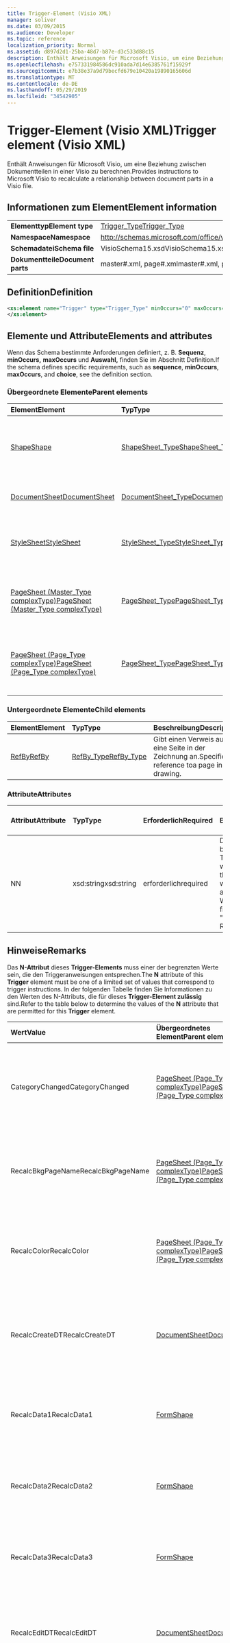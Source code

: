 ```yaml
---
title: Trigger-Element (Visio XML)
manager: soliver
ms.date: 03/09/2015
ms.audience: Developer
ms.topic: reference
localization_priority: Normal
ms.assetid: d897d2d1-25ba-48d7-b87e-d3c533d88c15
description: Enthält Anweisungen für Microsoft Visio, um eine Beziehung zwischen Dokumentteilen in einer Visio zu berechnen.
ms.openlocfilehash: e757331984586dc910ada7d14e6385761f15929f
ms.sourcegitcommit: e7b38e37a9d79becfd679e10420a19890165606d
ms.translationtype: MT
ms.contentlocale: de-DE
ms.lasthandoff: 05/29/2019
ms.locfileid: "34542905"
---
```

# <a name="trigger-element-visio-xml"></a><span data-ttu-id="220ec-103">Trigger-Element (Visio XML)</span><span class="sxs-lookup"><span data-stu-id="220ec-103">Trigger element (Visio XML)</span></span>

<span data-ttu-id="220ec-104">Enthält Anweisungen für Microsoft Visio, um eine Beziehung zwischen Dokumentteilen in einer Visio zu berechnen.</span><span class="sxs-lookup"><span data-stu-id="220ec-104">Provides instructions to Microsoft Visio to recalculate a relationship between document parts in a Visio file.</span></span>
  
## <a name="element-information"></a><span data-ttu-id="220ec-105">Informationen zum Element</span><span class="sxs-lookup"><span data-stu-id="220ec-105">Element information</span></span>

|||
|:-----|:-----|
|<span data-ttu-id="220ec-106">**Elementtyp**</span><span class="sxs-lookup"><span data-stu-id="220ec-106">**Element type**</span></span> <br/> |[<span data-ttu-id="220ec-107">Trigger_Type</span><span class="sxs-lookup"><span data-stu-id="220ec-107">Trigger_Type</span></span>](trigger_type-complextypevisio-xml.md) <br/> |
|<span data-ttu-id="220ec-108">**Namespace**</span><span class="sxs-lookup"><span data-stu-id="220ec-108">**Namespace**</span></span> <br/> |http://schemas.microsoft.com/office/visio/2012/main  <br/> |
|<span data-ttu-id="220ec-109">**Schemadatei**</span><span class="sxs-lookup"><span data-stu-id="220ec-109">**Schema file**</span></span> <br/> |<span data-ttu-id="220ec-110">VisioSchema15.xsd</span><span class="sxs-lookup"><span data-stu-id="220ec-110">VisioSchema15.xsd</span></span>  <br/> |
|<span data-ttu-id="220ec-111">**Dokumentteile**</span><span class="sxs-lookup"><span data-stu-id="220ec-111">**Document parts**</span></span> <br/> |<span data-ttu-id="220ec-112">master#.xml, page#.xml</span><span class="sxs-lookup"><span data-stu-id="220ec-112">master#.xml, page#.xml</span></span>  <br/> |
   
## <a name="definition"></a><span data-ttu-id="220ec-113">Definition</span><span class="sxs-lookup"><span data-stu-id="220ec-113">Definition</span></span>

```XML
<xs:element name="Trigger" type="Trigger_Type" minOccurs="0" maxOccurs="unbounded" >
</xs:element>
```

## <a name="elements-and-attributes"></a><span data-ttu-id="220ec-114">Elemente und Attribute</span><span class="sxs-lookup"><span data-stu-id="220ec-114">Elements and attributes</span></span>

<span data-ttu-id="220ec-115">Wenn das Schema bestimmte Anforderungen definiert, z. B. **Sequenz**, **minOccurs,** **maxOccurs** und **Auswahl,** finden Sie im Abschnitt Definition.</span><span class="sxs-lookup"><span data-stu-id="220ec-115">If the schema defines specific requirements, such as **sequence**, **minOccurs**, **maxOccurs**, and **choice**, see the definition section.</span></span> 
  
### <a name="parent-elements"></a><span data-ttu-id="220ec-116">Übergeordnete Elemente</span><span class="sxs-lookup"><span data-stu-id="220ec-116">Parent elements</span></span>

|<span data-ttu-id="220ec-117">**Element**</span><span class="sxs-lookup"><span data-stu-id="220ec-117">**Element**</span></span>|<span data-ttu-id="220ec-118">**Typ**</span><span class="sxs-lookup"><span data-stu-id="220ec-118">**Type**</span></span>|<span data-ttu-id="220ec-119">**Beschreibung**</span><span class="sxs-lookup"><span data-stu-id="220ec-119">**Description**</span></span>|
|:-----|:-----|:-----|
|[<span data-ttu-id="220ec-120">Shape</span><span class="sxs-lookup"><span data-stu-id="220ec-120">Shape</span></span>](shape-element-shapes_type-complextypevisio-xml.md) <br/> |[<span data-ttu-id="220ec-121">ShapeSheet_Type</span><span class="sxs-lookup"><span data-stu-id="220ec-121">ShapeSheet_Type</span></span>](shapesheet_type-complextypevisio-xml.md) <br/> |<span data-ttu-id="220ec-122">Gibt Zellelemente an, die Informationen zur Definition einer Form bereitstellen.</span><span class="sxs-lookup"><span data-stu-id="220ec-122">Specifies cell elements that provide information for the definition of a shape.</span></span>  <br/> |
|[<span data-ttu-id="220ec-123">DocumentSheet</span><span class="sxs-lookup"><span data-stu-id="220ec-123">DocumentSheet</span></span>](documentsheet-element-visiodocument_type-complextypevisio-xml.md) <br/> |[<span data-ttu-id="220ec-124">DocumentSheet_Type</span><span class="sxs-lookup"><span data-stu-id="220ec-124">DocumentSheet_Type</span></span>](documentsheet_type-complextypevisio-xml.md) <br/> |<span data-ttu-id="220ec-125">Definiert die DocumentSheet-Struktur.</span><span class="sxs-lookup"><span data-stu-id="220ec-125">Defines the DocumentSheet structure.</span></span>  <br/> |
|[<span data-ttu-id="220ec-126">StyleSheet</span><span class="sxs-lookup"><span data-stu-id="220ec-126">StyleSheet</span></span>](stylesheet-element-stylesheets_type-complextypevisio-xml.md) <br/> |[<span data-ttu-id="220ec-127">StyleSheet_Type</span><span class="sxs-lookup"><span data-stu-id="220ec-127">StyleSheet_Type</span></span>](stylesheets_type-complextypevisio-xml.md) <br/> |<span data-ttu-id="220ec-128">Repräsentiert eine in einem Dokument definierte Formatvorlage.</span><span class="sxs-lookup"><span data-stu-id="220ec-128">Represents a style defined in a document.</span></span>  <br/> |
|[<span data-ttu-id="220ec-129">PageSheet (Master_Type complexType)</span><span class="sxs-lookup"><span data-stu-id="220ec-129">PageSheet (Master_Type complexType)</span></span>](pagesheet-element-master_type-complextypevisio-xml.md) <br/> |[<span data-ttu-id="220ec-130">PageSheet_Type</span><span class="sxs-lookup"><span data-stu-id="220ec-130">PageSheet_Type</span></span>](pagesheet_type-complextypevisio-xml.md) <br/> |<span data-ttu-id="220ec-131">Gibt die Eigenschaften des Zeichenblatts an, das dem Master zugeordnet ist.</span><span class="sxs-lookup"><span data-stu-id="220ec-131">Specifies the properties of the drawing page associated with the master.</span></span>  <br/> |
|[<span data-ttu-id="220ec-132">PageSheet (Page_Type complexType)</span><span class="sxs-lookup"><span data-stu-id="220ec-132">PageSheet (Page_Type complexType)</span></span>](pagesheet-element-page_type-complextypevisio-xml.md) <br/> |[<span data-ttu-id="220ec-133">PageSheet_Type</span><span class="sxs-lookup"><span data-stu-id="220ec-133">PageSheet_Type</span></span>](pagesheet_type-complextypevisio-xml.md) <br/> |<span data-ttu-id="220ec-134">Gibt die Eigenschaften des Zeichenblatts an, das dem Zeichenblatt zugeordnet ist.</span><span class="sxs-lookup"><span data-stu-id="220ec-134">Specifies the properties of the drawing page associated with the drawing page.</span></span>  <br/> |
   
### <a name="child-elements"></a><span data-ttu-id="220ec-135">Untergeordnete Elemente</span><span class="sxs-lookup"><span data-stu-id="220ec-135">Child elements</span></span>

|<span data-ttu-id="220ec-136">**Element**</span><span class="sxs-lookup"><span data-stu-id="220ec-136">**Element**</span></span>|<span data-ttu-id="220ec-137">**Typ**</span><span class="sxs-lookup"><span data-stu-id="220ec-137">**Type**</span></span>|<span data-ttu-id="220ec-138">**Beschreibung**</span><span class="sxs-lookup"><span data-stu-id="220ec-138">**Description**</span></span>|
|:-----|:-----|:-----|
|[<span data-ttu-id="220ec-139">RefBy</span><span class="sxs-lookup"><span data-stu-id="220ec-139">RefBy</span></span>](refby-element-trigger_type-complextypevisio-xml.md) <br/> |[<span data-ttu-id="220ec-140">RefBy_Type</span><span class="sxs-lookup"><span data-stu-id="220ec-140">RefBy_Type</span></span>](refby_type-complextypevisio-xml.md) <br/> |<span data-ttu-id="220ec-141">Gibt einen Verweis auf eine Seite in der Zeichnung an.</span><span class="sxs-lookup"><span data-stu-id="220ec-141">Specifies a reference toa page in the drawing.</span></span>  <br/> |
   
### <a name="attributes"></a><span data-ttu-id="220ec-142">Attribute</span><span class="sxs-lookup"><span data-stu-id="220ec-142">Attributes</span></span>

|<span data-ttu-id="220ec-143">**Attribut**</span><span class="sxs-lookup"><span data-stu-id="220ec-143">**Attribute**</span></span>|<span data-ttu-id="220ec-144">**Typ**</span><span class="sxs-lookup"><span data-stu-id="220ec-144">**Type**</span></span>|<span data-ttu-id="220ec-145">**Erforderlich**</span><span class="sxs-lookup"><span data-stu-id="220ec-145">**Required**</span></span>|<span data-ttu-id="220ec-146">**Beschreibung**</span><span class="sxs-lookup"><span data-stu-id="220ec-146">**Description**</span></span>|<span data-ttu-id="220ec-147">**Mögliche Werte**</span><span class="sxs-lookup"><span data-stu-id="220ec-147">**Possible values**</span></span>|
|:-----|:-----|:-----|:-----|:-----|
|<span data-ttu-id="220ec-148">N</span><span class="sxs-lookup"><span data-stu-id="220ec-148">N</span></span>  <br/> |<span data-ttu-id="220ec-149">xsd:string</span><span class="sxs-lookup"><span data-stu-id="220ec-149">xsd:string</span></span>  <br/> |<span data-ttu-id="220ec-150">erforderlich</span><span class="sxs-lookup"><span data-stu-id="220ec-150">required</span></span>  <br/> |<span data-ttu-id="220ec-151">Der Name der Formel, die beim Aktivieren des Triggers aufgerufen werden soll.</span><span class="sxs-lookup"><span data-stu-id="220ec-151">The name of the formula to be called when the trigger is activated.</span></span>  <br/> <span data-ttu-id="220ec-152">Weitere Informationen finden Sie im Abschnitt "Hinweise".</span><span class="sxs-lookup"><span data-stu-id="220ec-152">See the Remarks section.</span></span>  <br/> |<span data-ttu-id="220ec-153">Werte des xsd:string-Typs.</span><span class="sxs-lookup"><span data-stu-id="220ec-153">Values of the xsd:string type.</span></span>  <br/> |
   
## <a name="remarks"></a><span data-ttu-id="220ec-154">Hinweise</span><span class="sxs-lookup"><span data-stu-id="220ec-154">Remarks</span></span>

<span data-ttu-id="220ec-155">Das **N-Attribut** dieses **Trigger-Elements** muss einer der begrenzten Werte sein, die den Triggeranweisungen entsprechen.</span><span class="sxs-lookup"><span data-stu-id="220ec-155">The **N** attribute of this **Trigger** element must be one of a limited set of values that correspond to trigger instructions.</span></span> <span data-ttu-id="220ec-156">In der folgenden Tabelle finden Sie  Informationen zu den Werten des N-Attributs, die für dieses **Trigger-Element zulässig** sind.</span><span class="sxs-lookup"><span data-stu-id="220ec-156">Refer to the table below to determine the values of the **N** attribute that are permitted for this **Trigger** element.</span></span> 
  
|<span data-ttu-id="220ec-157">**Wert**</span><span class="sxs-lookup"><span data-stu-id="220ec-157">**Value**</span></span>|<span data-ttu-id="220ec-158">**Übergeordnetes Element**</span><span class="sxs-lookup"><span data-stu-id="220ec-158">**Parent element**</span></span>|<span data-ttu-id="220ec-159">**Beschreibung**</span><span class="sxs-lookup"><span data-stu-id="220ec-159">**Description**</span></span>|
|:-----|:-----|:-----|
|<span data-ttu-id="220ec-160">CategoryChanged</span><span class="sxs-lookup"><span data-stu-id="220ec-160">CategoryChanged</span></span>  <br/> |[<span data-ttu-id="220ec-161">PageSheet (Page_Type complexType)</span><span class="sxs-lookup"><span data-stu-id="220ec-161">PageSheet (Page_Type complexType)</span></span>](pagesheet-element-page_type-complextypevisio-xml.md) <br/> |<span data-ttu-id="220ec-162">Ein Trigger, der auf einem Shape angezeigt wird, wenn ein teilübergreifender Verweis mit einer **HASCATEGORIES-Funktion** vorhanden ist.</span><span class="sxs-lookup"><span data-stu-id="220ec-162">A trigger that appears on a shape when a cross-part reference using a **HASCATEGORIES** function exists.</span></span>  <br/> |
|<span data-ttu-id="220ec-163">RecalcBkgPageName</span><span class="sxs-lookup"><span data-stu-id="220ec-163">RecalcBkgPageName</span></span>  <br/> |[<span data-ttu-id="220ec-164">PageSheet (Page_Type complexType)</span><span class="sxs-lookup"><span data-stu-id="220ec-164">PageSheet (Page_Type complexType)</span></span>](pagesheet-element-page_type-complextypevisio-xml.md) <br/> |<span data-ttu-id="220ec-165">Ein Trigger, der auf einer Seite angezeigt wird, wenn ein teilübergreifender Verweis mit einer **BKGPAGENAME-Funktion** vorhanden ist</span><span class="sxs-lookup"><span data-stu-id="220ec-165">A trigger that appears on a page when a cross-part reference using a **BKGPAGENAME** function exists</span></span>  <br/> |
|<span data-ttu-id="220ec-166">RecalcColor</span><span class="sxs-lookup"><span data-stu-id="220ec-166">RecalcColor</span></span>  <br/> |[<span data-ttu-id="220ec-167">PageSheet (Page_Type complexType)</span><span class="sxs-lookup"><span data-stu-id="220ec-167">PageSheet (Page_Type complexType)</span></span>](pagesheet-element-page_type-complextypevisio-xml.md) <br/> |<span data-ttu-id="220ec-168">Ein Trigger, der auf einer Seite angezeigt wird, wenn die Seite oder eine der enthaltenen Formen eine **RGB-Funktion** verwendet.</span><span class="sxs-lookup"><span data-stu-id="220ec-168">A trigger that appears on a page whenever the page or any of its contained shapes uses a **RGB** function.</span></span>  <br/> |
|<span data-ttu-id="220ec-169">RecalcCreateDT</span><span class="sxs-lookup"><span data-stu-id="220ec-169">RecalcCreateDT</span></span>  <br/> |[<span data-ttu-id="220ec-170">DocumentSheet</span><span class="sxs-lookup"><span data-stu-id="220ec-170">DocumentSheet</span></span>](documentsheet-element-visiodocument_type-complextypevisio-xml.md) <br/> |<span data-ttu-id="220ec-171">Ein Trigger, der in einem Dokument angezeigt wird, wenn ein teilübergreifender Verweis mit einer **DOCCREATION-Funktion vorhanden** ist.</span><span class="sxs-lookup"><span data-stu-id="220ec-171">A trigger that appears on a document when a cross-part reference using a **DOCCREATION** function exists.</span></span>  <br/> |
|<span data-ttu-id="220ec-172">RecalcData1</span><span class="sxs-lookup"><span data-stu-id="220ec-172">RecalcData1</span></span>  <br/> |[<span data-ttu-id="220ec-173">Form</span><span class="sxs-lookup"><span data-stu-id="220ec-173">Shape</span></span>](shape-element-shapes_type-complextypevisio-xml.md) <br/> |<span data-ttu-id="220ec-174">Ein Trigger, der auf einem Shape angezeigt wird, wenn ein teilübergreifender Verweis mit einer **DATA1-Funktion** vorhanden ist.</span><span class="sxs-lookup"><span data-stu-id="220ec-174">A trigger that appears on a shape when a cross-part reference using a **DATA1** function exists.</span></span>  <br/> |
|<span data-ttu-id="220ec-175">RecalcData2</span><span class="sxs-lookup"><span data-stu-id="220ec-175">RecalcData2</span></span>  <br/> |[<span data-ttu-id="220ec-176">Form</span><span class="sxs-lookup"><span data-stu-id="220ec-176">Shape</span></span>](shape-element-shapes_type-complextypevisio-xml.md) <br/> |<span data-ttu-id="220ec-177">Ein Trigger, der auf einem Shape angezeigt wird, wenn ein teilübergreifender Verweis mit einer **DATA2-Funktion** vorhanden ist.</span><span class="sxs-lookup"><span data-stu-id="220ec-177">A trigger that appears on a shape when a cross-part reference using a **DATA2** function exists.</span></span>  <br/> |
|<span data-ttu-id="220ec-178">RecalcData3</span><span class="sxs-lookup"><span data-stu-id="220ec-178">RecalcData3</span></span>  <br/> |[<span data-ttu-id="220ec-179">Form</span><span class="sxs-lookup"><span data-stu-id="220ec-179">Shape</span></span>](shape-element-shapes_type-complextypevisio-xml.md) <br/> |<span data-ttu-id="220ec-180">Ein Trigger, der auf einer Form angezeigt wird, wenn ein teilübergreifender Verweis mit einer **DATA3-Funktion** vorhanden ist.</span><span class="sxs-lookup"><span data-stu-id="220ec-180">A trigger that appears on a shape when a cross-part reference using a **DATA3** function exists.</span></span>  <br/> |
|<span data-ttu-id="220ec-181">RecalcEditDT</span><span class="sxs-lookup"><span data-stu-id="220ec-181">RecalcEditDT</span></span>  <br/> |[<span data-ttu-id="220ec-182">DocumentSheet</span><span class="sxs-lookup"><span data-stu-id="220ec-182">DocumentSheet</span></span>](documentsheet-element-visiodocument_type-complextypevisio-xml.md) <br/> |<span data-ttu-id="220ec-183">Ein Trigger, der in einem Dokument angezeigt wird, wenn ein teilübergreifender Verweis mit einer **DOCLASTEDIT-Funktion** vorhanden ist.</span><span class="sxs-lookup"><span data-stu-id="220ec-183">A trigger that appears on a document when a cross-part reference using a **DOCLASTEDIT** function exists.</span></span>  <br/> |
|<span data-ttu-id="220ec-184">RecalcID</span><span class="sxs-lookup"><span data-stu-id="220ec-184">RecalcID</span></span>  <br/> |[<span data-ttu-id="220ec-185">Form</span><span class="sxs-lookup"><span data-stu-id="220ec-185">Shape</span></span>](shape-element-shapes_type-complextypevisio-xml.md) <br/> |<span data-ttu-id="220ec-186">Ein Trigger, der auf einem Shape angezeigt wird, wenn ein teilübergreifender Verweis mit einer **ID-Funktion** vorhanden ist.</span><span class="sxs-lookup"><span data-stu-id="220ec-186">A trigger that appears on a shape when a cross-part reference using a **ID** function exists.</span></span>  <br/> |
|<span data-ttu-id="220ec-187">RecalcMasterName</span><span class="sxs-lookup"><span data-stu-id="220ec-187">RecalcMasterName</span></span>  <br/> |[<span data-ttu-id="220ec-188">Form</span><span class="sxs-lookup"><span data-stu-id="220ec-188">Shape</span></span>](shape-element-shapes_type-complextypevisio-xml.md) <br/> |<span data-ttu-id="220ec-189">Ein Trigger, der auf einer Form angezeigt wird, wenn ein teilübergreifender Verweis mit einer **MASTERNAME-Funktion** vorhanden ist.</span><span class="sxs-lookup"><span data-stu-id="220ec-189">A trigger that appears on a shape when a cross-part reference using a **MASTERNAME** function exists.</span></span>  <br/> |
|<span data-ttu-id="220ec-190">RecalcName</span><span class="sxs-lookup"><span data-stu-id="220ec-190">RecalcName</span></span>  <br/> |[<span data-ttu-id="220ec-191">Form</span><span class="sxs-lookup"><span data-stu-id="220ec-191">Shape</span></span>](shape-element-shapes_type-complextypevisio-xml.md) <br/> |<span data-ttu-id="220ec-192">Ein Trigger, der auf einem Shape angezeigt wird, wenn ein teilübergreifender Verweis mit einer **NAME-Funktion** vorhanden ist.</span><span class="sxs-lookup"><span data-stu-id="220ec-192">A trigger that appears on a shape when a cross-part reference using a **NAME** function exists.</span></span>  <br/> |
|<span data-ttu-id="220ec-193">RecalcNowAndRand</span><span class="sxs-lookup"><span data-stu-id="220ec-193">RecalcNowAndRand</span></span>  <br/> |[<span data-ttu-id="220ec-194">PageSheet (Page_Type complexType)</span><span class="sxs-lookup"><span data-stu-id="220ec-194">PageSheet (Page_Type complexType)</span></span>](pagesheet-element-page_type-complextypevisio-xml.md) <br/> |<span data-ttu-id="220ec-195">Ein Trigger, der auf einer Seite angezeigt wird, wenn die Seite oder eine der enthaltenden Formen über **eine NOW-** oder **EINE RAND-Funktion** verfügen.</span><span class="sxs-lookup"><span data-stu-id="220ec-195">A trigger that appears on a page if either the page or any of its containing shapes have a **NOW** or a **RAND** function.</span></span>  <br/> |
|<span data-ttu-id="220ec-196">RecalcPageCount</span><span class="sxs-lookup"><span data-stu-id="220ec-196">RecalcPageCount</span></span>  <br/> |[<span data-ttu-id="220ec-197">DocumentSheet</span><span class="sxs-lookup"><span data-stu-id="220ec-197">DocumentSheet</span></span>](documentsheet-element-visiodocument_type-complextypevisio-xml.md) <br/> |<span data-ttu-id="220ec-198">Ein Trigger, der in einem Dokument angezeigt wird, wenn ein teilübergreifender Verweis mit einer **PAGECOUNT-Funktion vorhanden** ist.</span><span class="sxs-lookup"><span data-stu-id="220ec-198">A trigger that appears on a document when a cross-part reference using a **PAGECOUNT** function exists.</span></span>  <br/> |
|<span data-ttu-id="220ec-199">RecalcPageName</span><span class="sxs-lookup"><span data-stu-id="220ec-199">RecalcPageName</span></span>  <br/> |[<span data-ttu-id="220ec-200">PageSheet (Page_Type complexType)</span><span class="sxs-lookup"><span data-stu-id="220ec-200">PageSheet (Page_Type complexType)</span></span>](pagesheet-element-page_type-complextypevisio-xml.md) <br/> [<span data-ttu-id="220ec-201">Form</span><span class="sxs-lookup"><span data-stu-id="220ec-201">Shape</span></span>](shape-element-shapes_type-complextypevisio-xml.md) <br/> |<span data-ttu-id="220ec-202">Ein Trigger, der auf einer Form angezeigt wird, wenn ein teilübergreifender Verweis mit einer **PAGENAME-Funktion** vorhanden ist.</span><span class="sxs-lookup"><span data-stu-id="220ec-202">A trigger that appears on a shape when a cross-part reference using a **PAGENAME** function exists.</span></span>  <br/> |
|<span data-ttu-id="220ec-203">RecalcPageNum</span><span class="sxs-lookup"><span data-stu-id="220ec-203">RecalcPageNum</span></span>  <br/> |[<span data-ttu-id="220ec-204">PageSheet (Page_Type complexType)</span><span class="sxs-lookup"><span data-stu-id="220ec-204">PageSheet (Page_Type complexType)</span></span>](pagesheet-element-page_type-complextypevisio-xml.md) <br/> |<span data-ttu-id="220ec-205">Ein Trigger, der auf einer Seite angezeigt wird, wenn ein teilübergreifender Verweis mit einer **PAGENUMBER-Funktion vorhanden** ist.</span><span class="sxs-lookup"><span data-stu-id="220ec-205">A trigger that appears on a page when a cross-part reference using a **PAGENUMBER** function exists.</span></span>  <br/> |
|<span data-ttu-id="220ec-206">RecalcPath</span><span class="sxs-lookup"><span data-stu-id="220ec-206">RecalcPath</span></span>  <br/> |[<span data-ttu-id="220ec-207">DocumentSheet</span><span class="sxs-lookup"><span data-stu-id="220ec-207">DocumentSheet</span></span>](documentsheet-element-visiodocument_type-complextypevisio-xml.md) <br/> |<span data-ttu-id="220ec-208">Ein Trigger, der auf einer Form angezeigt wird, wenn ein teilübergreifender Verweis mit einer **POINTALONGPATH-,** **PATHLENGTH-** oder **PATHSEGMENT-Funktion** vorhanden ist.</span><span class="sxs-lookup"><span data-stu-id="220ec-208">A trigger that appears on a shape when a cross-part reference using a **POINTALONGPATH**, **PATHLENGTH**, or **PATHSEGMENT** function exists.</span></span>  <br/> |
|<span data-ttu-id="220ec-209">RecalcPrintDT</span><span class="sxs-lookup"><span data-stu-id="220ec-209">RecalcPrintDT</span></span>  <br/> |[<span data-ttu-id="220ec-210">DocumentSheet</span><span class="sxs-lookup"><span data-stu-id="220ec-210">DocumentSheet</span></span>](documentsheet-element-visiodocument_type-complextypevisio-xml.md) <br/> |<span data-ttu-id="220ec-211">Ein Trigger, der in einem Dokument angezeigt wird, wenn ein teilübergreifender Verweis mit einer **DOCLASTPRINT-Funktion vorhanden** ist.</span><span class="sxs-lookup"><span data-stu-id="220ec-211">A trigger that appears on a document when a cross-part reference using a **DOCLASTPRINT** function exists.</span></span>  <br/> |
|<span data-ttu-id="220ec-212">RecalcSaveDT</span><span class="sxs-lookup"><span data-stu-id="220ec-212">RecalcSaveDT</span></span>  <br/> |[<span data-ttu-id="220ec-213">DocumentSheet</span><span class="sxs-lookup"><span data-stu-id="220ec-213">DocumentSheet</span></span>](documentsheet-element-visiodocument_type-complextypevisio-xml.md) <br/> |<span data-ttu-id="220ec-214">Ein Trigger, der in einem Dokument angezeigt wird, wenn ein teilübergreifender Verweis mit einer **DOCLASTSAVE-Funktion** vorhanden ist.</span><span class="sxs-lookup"><span data-stu-id="220ec-214">A trigger that appears on a document when a cross-part reference using a **DOCLASTSAVE** function exists.</span></span>  <br/> |
|<span data-ttu-id="220ec-215">RecalcSummary</span><span class="sxs-lookup"><span data-stu-id="220ec-215">RecalcSummary</span></span>  <br/> |[<span data-ttu-id="220ec-216">DocumentSheet</span><span class="sxs-lookup"><span data-stu-id="220ec-216">DocumentSheet</span></span>](documentsheet-element-visiodocument_type-complextypevisio-xml.md) <br/> |<span data-ttu-id="220ec-217">Ein Trigger, der in einem Dokument angezeigt wird, wenn ein teilübergreifender Verweis mit einer **CATEGORY-,** **CREATOR-,** **DESCRIPTION-,** **KEYWORDS-,** **SUBJECT-** oder **TITLE-Funktion** vorhanden ist.</span><span class="sxs-lookup"><span data-stu-id="220ec-217">A trigger that appears on a document when a cross-part reference using a **CATEGORY**, **CREATOR**, **DESCRIPTION**, **KEYWORDS**, **SUBJECT**, or **TITLE** function exists.</span></span>  <br/> |
|<span data-ttu-id="220ec-218">RecalcType</span><span class="sxs-lookup"><span data-stu-id="220ec-218">RecalcType</span></span>  <br/> |[<span data-ttu-id="220ec-219">Form</span><span class="sxs-lookup"><span data-stu-id="220ec-219">Shape</span></span>](shape-element-shapes_type-complextypevisio-xml.md) <br/> |<span data-ttu-id="220ec-220">Ein Trigger, der auf einer Form angezeigt wird, wenn ein teilübergreifender Verweis mit einer **TYPE-Funktion** vorhanden ist.</span><span class="sxs-lookup"><span data-stu-id="220ec-220">A trigger that appears on a shape when a cross-part reference using a **TYPE** function exists.</span></span>  <br/> |
|<span data-ttu-id="220ec-221">RelChanged</span><span class="sxs-lookup"><span data-stu-id="220ec-221">RelChanged</span></span>  <br/> |[<span data-ttu-id="220ec-222">Form</span><span class="sxs-lookup"><span data-stu-id="220ec-222">Shape</span></span>](shape-element-shapes_type-complextypevisio-xml.md) <br/> |<span data-ttu-id="220ec-223">Ein Trigger, der auf einem Shape angezeigt wird, wenn ein teilübergreifender Verweis mit einer **CONTAINERMEMBERCOUNT-Funktion** vorhanden ist.</span><span class="sxs-lookup"><span data-stu-id="220ec-223">A trigger that appears on a shape when a cross-part reference using a **CONTAINERMEMBERCOUNT** function exists.</span></span>  <br/> |
|<span data-ttu-id="220ec-224">ZOrderChanged</span><span class="sxs-lookup"><span data-stu-id="220ec-224">ZOrderChanged</span></span>  <br/> |[<span data-ttu-id="220ec-225">PageSheet (Page_Type complexType)</span><span class="sxs-lookup"><span data-stu-id="220ec-225">PageSheet (Page_Type complexType)</span></span>](pagesheet-element-page_type-complextypevisio-xml.md) <br/> |<span data-ttu-id="220ec-226">Ein Trigger, der auf einer Seite angezeigt wird, wenn ein teilübergreifender Verweis mit einer **CONTAINERSHEETREF-Funktion** vorhanden ist.</span><span class="sxs-lookup"><span data-stu-id="220ec-226">A trigger that appears on a page when a cross-part reference using a **CONTAINERSHEETREF** function exists.</span></span>  <br/> |
|<span data-ttu-id="220ec-227">Pfad</span><span class="sxs-lookup"><span data-stu-id="220ec-227">Path</span></span>  <br/> |[<span data-ttu-id="220ec-228">Form</span><span class="sxs-lookup"><span data-stu-id="220ec-228">Shape</span></span>](shape-element-shapes_type-complextypevisio-xml.md) <br/> |<span data-ttu-id="220ec-229">Ein Trigger, der auf einer Seite angezeigt wird, wenn ein teilübergreifender Verweis mit einer **POINTALONGPATH-,** **PATHLENGTH-** oder **PATHSEGMENT-Funktion** vorhanden ist.</span><span class="sxs-lookup"><span data-stu-id="220ec-229">A trigger that appears on a page when a cross-part reference using a **POINTALONGPATH**, **PATHLENGTH**, or **PATHSEGMENT** function exists.</span></span>  <br/> |
   

